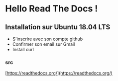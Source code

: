 # Hello Read The Docs !

## Installation sur Ubuntu 18.04 LTS
- S'inscrire avec son compte github
- Confirmer son email sur Gmail
- Install curl

### src 
[https://readthedocs.org/](https://readthedocs.org/)
<!--stackedit_data:
eyJoaXN0b3J5IjpbLTE5ODQ3ODE4NDEsMTM5ODEzNjM2OV19
-->